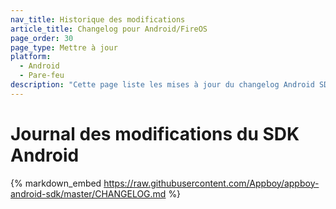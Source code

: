 ```yaml
---
nav_title: Historique des modifications
article_title: Changelog pour Android/FireOS
page_order: 30
page_type: Mettre à jour
platform:
  - Android
  - Pare-feu
description: "Cette page liste les mises à jour du changelog Android SDK de Braze."
---
```


# Journal des modifications du SDK Android

{% markdown_embed https://raw.githubusercontent.com/Appboy/appboy-android-sdk/master/CHANGELOG.md %}

